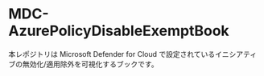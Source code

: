 # MDC-AzurePolicyDisableExemptBook
本レポジトリは Microsoft Defender for Cloud で設定されているイニシアティブの無効化/適用除外を可視化するブックです。
